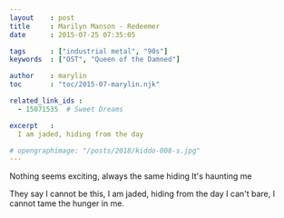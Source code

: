 ```yaml
---
layout    : post
title     : Marilyn Manson - Redeemer
date      : 2015-07-25 07:35:05

tags      : ["industrial metal", "90s"]
keywords  : ["OST", "Queen of the Damned"]

author    : marylin
toc       : "toc/2015-07-marylin.njk"

related_link_ids :
  - 15071535  # Sweet Dreams

excerpt   : 
  I am jaded, hiding from the day

# opengraphimage: "/posts/2018/kiddo-008-s.jpg"
---
```


Nothing seems exciting, always the same hiding
It's haunting me
<!--more-->

They say I cannot be this, 
I am jaded, hiding from the day
I can't bare, I cannot tame the hunger in me.


